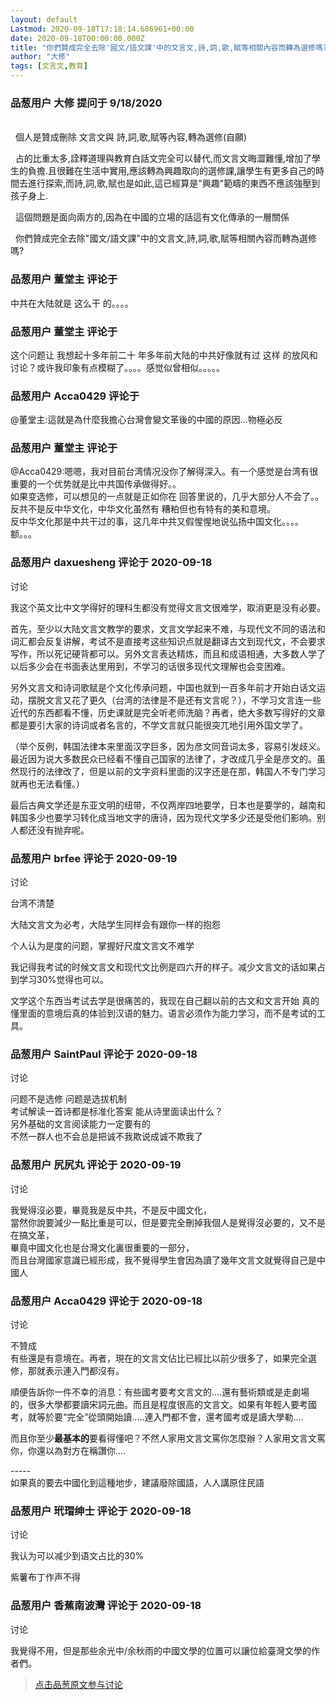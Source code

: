 ```yaml
---
layout: default
Lastmod: 2020-09-18T17:18:14.686961+00:00
date: 2020-09-18T00:00:00.000Z
title: "你們贊成完全去除'國文/語文課'中的文言文,詩,詞,歌,賦等相關內容而轉為選修嗎?"
author: "大修"
tags: [文言文,教育]
---
```



### 品葱用户 **大修** 提问于 9/18/2020
    
     
  個人是贊成刪除 文言文與 詩,詞,歌,賦等內容,轉為選修(自願)  
  
  占的比重太多,詮釋道理與教育白話文完全可以替代,而文言文晦澀難懂,增加了學生的負擔.且很難在生活中實用,應該轉為興趣取向的選修課,讓學生有更多自己的時間去進行探索,而詩,詞,歌,賦也是如此,這已經算是"興趣"範疇的東西不應該強壓到孩子身上.  
  
  這個問題是面向兩方的,因為在中國的立場的話這有文化傳承的一層關係  
  
  你們贊成完全去除"國文/語文課"中的文言文,詩,詞,歌,賦等相關內容而轉為選修嗎?
    
                

### 品葱用户 **董堂主** 评论于 
        
中共在大陆就是 这么干 的。。。。
        
                

### 品葱用户 **董堂主** 评论于 
        
这个问题让 我想起十多年前二十 年多年前大陆的中共好像就有过 这样 的放风和讨论？或许我印象有点模糊了。。。。感觉似曾相似。。。。。
        
                

### 品葱用户 **Acca0429** 评论于 
        
@董堂主:這就是為什麼我擔心台灣會變文革後的中國的原因...物極必反
        
                

### 品葱用户 **董堂主** 评论于 
        
@Acca0429:嗯嗯，我对目前台湾情况没你了解得深入。有一个感觉是台湾有很重要的一个优势就是比中共国传承做得好。。  
如果变选修，可以想见的一点就是正如你在 回答里说的，几乎大部分人不会了。。反共不是反中华文化，中华文化虽然有 糟粕但也有特有的美和意境。  
反中华文化那是中共干过的事，这几年中共又假惺惺地说弘扬中国文化。。。。额。。。
        
                

### 品葱用户 **daxuesheng** 评论于 2020-09-18
讨论

        
我这个英文比中文学得好的理科生都没有觉得文言文很难学，取消更是没有必要。  
  
首先，至少以大陆文言文教学的要求，文言文学起来不难，与现代文不同的语法和词汇都会反复讲解，考试不是直接考这些知识点就是翻译古文到现代文，不会要求写作，所以死记硬背都可以。另外文言表达精炼，而且和成语相通，大多数人学了以后多少会在书面表达里用到，不学习的话很多现代文理解也会变困难。  
  
另外文言文和诗词歌赋是个文化传承问题，中国也就到一百多年前才开始白话文运动，摆脱文言又花了更久（台湾的法律是不是还有文言呢？），不学习文言连一些近代的东西都看不懂，历史课就是完全听老师洗脑？再者，绝大多数写得好的文章都是要引大家的诗词或者名言的，不学文言就只能很突兀地引用外国文学了。  
  
（举个反例，韩国法律本来里面汉字巨多，因为彦文同音词太多，容易引发歧义。最近因为说大多数民众已经看不懂自己国家的法律了，才改成几乎全是彦文的。虽然现行的法律改了，但是以前的文字资料里面的汉字还是在那，韩国人不专门学习就再也无法看懂。）  
  
最后古典文学还是东亚文明的纽带，不仅两岸四地要学，日本也是要学的，越南和韩国多少也要学习转化成当地文字的唐诗，因为现代文学多少还是受他们影响。别人都还没有抛弃呢。
        
                

### 品葱用户 **brfee** 评论于 2020-09-19
讨论

        
台湾不清楚  
  
大陆文言文为必考，大陆学生同样会有跟你一样的抱怨  
  
个人认为是度的问题，掌握好尺度文言文不难学  
  
我记得我考试的时候文言文和现代文比例是四六开的样子。减少文言文的话如果占到学习30%觉得也可以。  
  
文学这个东西当考试去学是很痛苦的，我现在自己翻以前的古文和文言开始 真的懂里面的意境后真的体验到汉语的魅力。语言必须作为能力学习，而不是考试的工具。
        
                

### 品葱用户 **SaintPaul** 评论于 2020-09-18
讨论

        
问题不是选修 问题是选拔机制  
考试解读一首诗都是标准化答案 能从诗里面读出什么？  
另外基础的文言阅读能力一定要有的  
不然一群人也不会总是把诚不我欺说成诚不欺我了
        
                

### 品葱用户 **尻尻丸** 评论于 2020-09-19
讨论

        
我覺得沒必要，畢竟我是反中共，不是反中國文化，  
當然你說要減少一點比重是可以，但是要完全刪掉我個人是覺得沒必要的，又不是在搞文革，  
畢竟中國文化也是台灣文化裏很重要的一部分，  
而且台灣國家意識已經形成，我不覺得學生會因為讀了幾年文言文就覺得自己是中國人
        
                

### 品葱用户 **Acca0429** 评论于 2020-09-18
讨论

        
不贊成  
有些還是有意境在。再者，現在的文言文佔比已經比以前少很多了，如果完全選修，那就表示連入門都沒有。  
  
  
順便告訴你一件不幸的消息：有些國考要考文言文的....還有藝術類或是走劇場的，很多大學都要讀宋詞元曲。而且是程度很高的文言文。如果有年輕人要考國考，就等於要“完全”從頭開始讀.....連入門都不會，還考國考或是讀大學勒....  
  
  
而且你至少**最基本的**要看得懂吧？不然人家用文言文罵你怎麼辦？人家用文言文罵你，你還以為對方在稱讚你....  
  
\-----  
如果真的要去中國化到這種地步，建議廢除國語，人人講原住民語
        
                

### 品葱用户 **玳瑁绅士** 评论于 2020-09-18
讨论

        
我认为可以减少到语文占比的30%  
  
紫薯布丁作声不得
        
                

### 品葱用户 **香蕉南波灣** 评论于 2020-09-18
 讨论

        
我覺得不用，但是那些余光中/余秋雨的中國文學的位置可以讓位給臺灣文學的作者們。
        
                





> [点击品葱原文参与讨论](https://pincong.rocks/question/31167)

